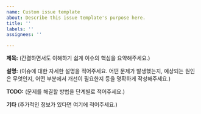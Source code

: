 ```yaml
---
name: Custom issue template
about: Describe this issue template's purpose here.
title: ''
labels: ''
assignees: ''

---
```


**제목:**
(간결하면서도 이해하기 쉽게 이슈의 핵심을 요약해주세요.)

**설명:**
(이슈에 대한 자세한 설명을 적어주세요. 어떤 문제가 발생했는지, 예상되는 원인은 무엇인지, 어떤 부분에서 개선이 필요한지 등을 명확하게 작성해주세요.)

**TODO:**
(문제를 해결할 방법을 단계별로 적어주세요.)

**기타**
(추가적인 정보가 있다면 여기에 적어주세요.)
